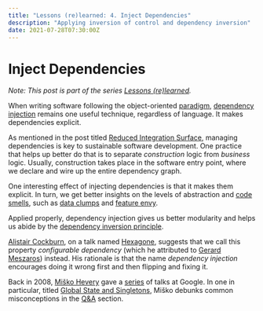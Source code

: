 ```yaml
---
title: "Lessons (re)learned: 4. Inject Dependencies"
description: "Applying inversion of control and dependency inversion"
date: 2021-07-28T07:30:00Z
---
```


# Inject Dependencies

_Note: This post is part of the series [Lessons (re)learned](lessons-re-learned-0.html)._

When writing software following the object-oriented [paradigm](https://en.wikipedia.org/wiki/Programming_paradigm), [dependency injection](https://martinfowler.com/articles/injection.html) remains one useful technique, regardless of language. It makes dependencies explicit.

As mentioned in the post titled [Reduced Integration Surface](lessons-re-learned-3-reduced-integration-surface.html), managing dependencies is key to sustainable software development. One practice that helps up better do that is to separate _construction_ logic from _business_ logic. Usually, construction takes place in the software entry point, where we declare and wire up the entire dependency graph.

One interesting effect of injecting dependencies is that it makes them explicit. In turn, we get better insights on the levels of abstraction and [code smells](https://wiki.c2.com/?CodeSmell), such as [data clumps](https://martinfowler.com/bliki/DataClump.html) and [feature envy](https://wiki.c2.com/?FeatureEnvySmell).

Applied properly, dependency injection gives us better modularity and helps us abide by the [dependency inversion principle](https://martinfowler.com/articles/dipInTheWild.html).

[Alistair Cockburn](https://twitter.com/totheralistair), on a talk named [Hexagone](https://youtu.be/th4AgBcrEHA), suggests that we call this property _configurable dependency_ (which he attributed to [Gerard Meszaros](https://twitter.com/gerardmes)) instead. His rationale is that the name _dependency injection_ encourages doing it wrong first and then flipping and fixing it.

Back in 2008, [Miško Hevery](https://twitter.com/mhevery) gave a [series](https://www.youtube.com/user/GoogleTechTalks/search?query=The%20Clean%20Code%20Talks%20Misko) of talks at Google. In one in particular, titled [Global State and Singletons](https://youtu.be/-FRm3VPhseI), Miško debunks common misconceptions in the [Q&A](https://youtu.be/-FRm3VPhseI?t=1879) section.
